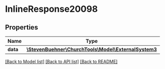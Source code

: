 # InlineResponse20098

## Properties
Name | Type | Description | Notes
------------ | ------------- | ------------- | -------------
**data** | [**\StevenBuehner\ChurchTools\Model\ExternalSystem3**](ExternalSystem3.md) |  | [optional] 

[[Back to Model list]](../../README.md#documentation-for-models) [[Back to API list]](../../README.md#documentation-for-api-endpoints) [[Back to README]](../../README.md)


